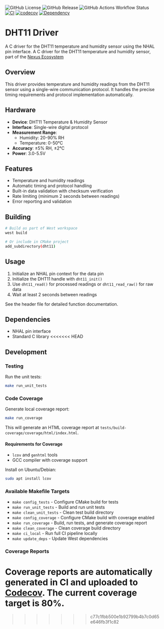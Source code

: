 ![GitHub License](https://img.shields.io/github/license/Fo-Zi/nexus-dht11?color=lightgrey)
![GitHub Release](https://img.shields.io/github/v/release/Fo-Zi/nexus-dht11?color=brightgreen)
![GitHub Actions Workflow Status](https://img.shields.io/github/actions/workflow/status/Fo-Zi/nexus-dht11/ci.yml)
[![CI](https://github.com/fo-zi/nexus-dht11/workflows/DHT11%20Driver%20CI/badge.svg)](https://github.com/fo-zi/nexus-dht11/actions)
[![codecov](https://codecov.io/gh/fo-zi/nexus-dht11/branch/main/graph/badge.svg)](https://codecov.io/gh/fo-zi/nexus-dht11)
[![Dependency](https://img.shields.io/badge/depends%20on-nexus--hal--interface%20v0.6.0-orange)](https://github.com/Fo-Zi/nexus-hal-interface/tree/v0.6.0)

# DHT11 Driver

A C driver for the DHT11 temperature and humidity sensor using the NHAL pin interface.
A C driver for the DHT11 temperature and humidity sensor, part of the [Nexus Ecosystem](https://github.com/Fo-Zi/nexus-embedded-ecosystem)

## Overview

This driver provides temperature and humidity readings from the DHT11 sensor using a single-wire communication protocol. It handles the precise timing requirements and protocol implementation automatically.

## Hardware

- **Device**: DHT11 Temperature & Humidity Sensor
- **Interface**: Single-wire digital protocol
- **Measurement Range**:
  - Humidity: 20-90% RH
  - Temperature: 0-50°C
- **Accuracy**: ±5% RH, ±2°C
- **Power**: 3.0-5.5V

## Features

- Temperature and humidity readings
- Automatic timing and protocol handling
- Built-in data validation with checksum verification
- Rate limiting (minimum 2 seconds between readings)
- Error reporting and validation

## Building

```bash
# Build as part of West workspace
west build

# Or include in CMake project
add_subdirectory(dht11)
```

## Usage

1. Initialize an NHAL pin context for the data pin
2. Initialize the DHT11 handle with `dht11_init()`
3. Use `dht11_read()` for processed readings or `dht11_read_raw()` for raw data
4. Wait at least 2 seconds between readings

See the header file for detailed function documentation.

## Dependencies

- NHAL pin interface
- Standard C library
<<<<<<< HEAD

## Development

### Testing

Run the unit tests:

```bash
make run_unit_tests
```

### Code Coverage

Generate local coverage report:

```bash
make run_coverage
```

This will generate an HTML coverage report at `tests/build-coverage/coverage/html/index.html`.

#### Requirements for Coverage
- `lcov` and `genhtml` tools
- GCC compiler with coverage support

Install on Ubuntu/Debian:
```bash
sudo apt install lcov
```

### Available Makefile Targets

- `make config_tests` - Configure CMake build for tests
- `make run_unit_tests` - Build and run unit tests
- `make clean_unit_tests` - Clean test build directory
- `make config_coverage` - Configure CMake build with coverage enabled
- `make run_coverage` - Build, run tests, and generate coverage report
- `make clean_coverage` - Clean coverage build directory
- `make ci_local` - Run full CI pipeline locally
- `make update_deps` - Update West dependencies

### Coverage Reports

Coverage reports are automatically generated in CI and uploaded to [Codecov](https://codecov.io/gh/fo-zi/nexus-dht11). The current coverage target is 80%.
=======
>>>>>>> c77c1fbb500e1b92799b4b7c0d65e646fb3f1c82
